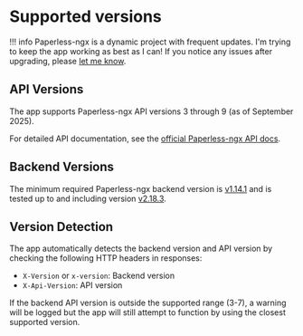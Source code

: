 # Supported versions

!!! info
    Paperless-ngx is a dynamic project with frequent updates. I'm trying to keep the app working as best as I can! If you notice any issues after upgrading, please [let me know](https://github.com/paulgessinger/swift-paperless/issues/new?template=bug_report.yml).

## API Versions

The app supports Paperless-ngx API versions 3 through 9 (as of September 2025).

For detailed API documentation, see the [official Paperless-ngx API docs](https://docs.paperless-ngx.com/api/).

## Backend Versions

The minimum required Paperless-ngx backend version is [v1.14.1](https://github.com/paperless-ngx/paperless-ngx/releases/tag/v1.14.1) and is tested up to and including version [v2.18.3](https://github.com/paperless-ngx/paperless-ngx/releases/tag/v2.14.7).

## Version Detection

The app automatically detects the backend version and API version by checking the following HTTP headers in responses:

- `X-Version` or `x-version`: Backend version
- `X-Api-Version`: API version

If the backend API version is outside the supported range (3-7), a warning will be logged but the app will still attempt to function by using the closest supported version.
